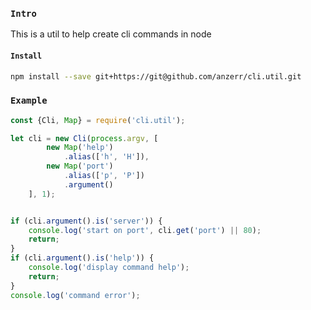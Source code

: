 
### `Intro`
This is a util to help create cli commands in node

#### `Install`
``` bash
npm install --save git+https://git@github.com/anzerr/cli.util.git
```

### `Example`
``` javascript
const {Cli, Map} = require('cli.util');

let cli = new Cli(process.argv, [
		new Map('help')
			.alias(['h', 'H']),
		new Map('port')
			.alias(['p', 'P'])
			.argument()
	], 1);


if (cli.argument().is('server')) {
	console.log('start on port', cli.get('port') || 80);
	return;
}
if (cli.argument().is('help')) {
	console.log('display command help');
	return;
}
console.log('command error');
```